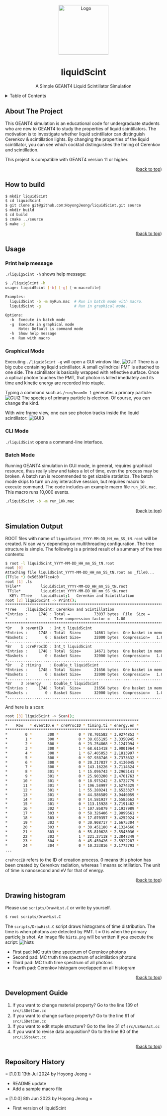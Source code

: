 <a name="readme-top"></a>

<!-- PROJECT LOGO -->
<div align="center">
  <a href="https://github.com/HoyongJeong/liquidScint">
    <img src="assets/logo.png" alt="Logo" height="160">
  </a>

  <h1 align="center">liquidScint</h1>

  <p align="center">
    A Simple GEANT4 Liquid Scintillator Simulation
    <br />
  </p>
</div>


<!-- TABLE OF CONTENTS -->
<details>
  <summary>Table of Contents</summary>
  <ol>
    <li>
      <a href="#about-the-project">About The Project</a>
    </li>
    <li>
      <a href="#how-to-build">How to build</a>
    </li>
    <li>
      <a href="#usage">Usage</a>
    </li>
    <li>
      <a href="#simulation-output">Simulation Output</a>
    </li>
    <li>
      <a href="#drawing-histogram">Drawing histogram</a>
    </li>
    <li>
      <a href="#development-guide">Development Guide</a>
    </li>
    <li>
      <a href="#repository-history">Repository History</a>
    </li>
  </ol>
</details>


<!-- ABOUT THE PROJECT -->
## About The Project

This GEANT4 simulation is an educational code for undergraduate students who are new to GEANT4 to study the properties of liquid scintillators.
The motivation is to investigate whether liquid scintillator can distinguish Cerenkov & scintillation lights.
By changing the properties of the liquid scintillator, you can see which cocktail distinguishes the timing of Cerenkov and scintillation.

This project is compatible with GEANT4 version 11 or higher.

<p align="right">(<a href="#readme-top">back to top</a>)</p>


<!-- HOW TO BUILD -->
## How to build
```bash
$ mkdir liquidScint
$ cd liquidScint
$ git clone git@github.com:HoyongJeong/liquidScint.git source
$ mkdir build
$ cd build
$ cmake ../source
$ make -j
```
<p align="right">(<a href="#readme-top">back to top</a>)</p>


<!-- USAGE -->
## Usage

### Print help message
`./liquigScint -h` shows help message:
```bash
$ ./liquigScint -h
usage: liquidScint [-b] [-g] [-m macrofile]

Examples:
  liquidScint -b -m myRun.mac  # Run in batch mode with macro.
  liquidScint -g               # Run in graphical mode.

Options:
  -b  Execute in batch mode
  -g  Execute in graphical mode
      Note: Default is command mode
  -h  Show help message
  -m  Run with macro
```

### Graphical Mode
Executing `./liquidScint -g` will open a GUI window like,
![GUI1](./assets/g1.png)
There is a big cube containing liquid scintillator. A small cylindrical PMT is attached to one side. The scintillator is basically wrapped with reflective surface. Once a optical photon touches the PMT, that photon is killed imediately and its time and kinetic energy are recorded into ntuple.

Typing a command such as `/run/beamOn 1` generates a primary particle:
![GUI2](./assets/g2.png)
The species of primary particle is electron. Of course, you can change the kind.

With wire frame view, one can see photon tracks inside the liquid scintillator:
![GUI3](./assets/g3.png)

### CLI Mode
`./liquidScint` opens a command-line interface.

### Batch Mode
Running GEANT4 simulation in GUI mode, in general, requires graphical resource, thus really slow and takes a lot of time, even the process may be broken.
A batch run is recommended to get sizable statistics. The batch mode skips to turn on any interactive session, but requires macro to execute command.
The code includes an example macro file `run_10k.mac`. This macro runs 10,000 events.
```bash
./liquidScint -b -m run_10k.mac
```

<p align="right">(<a href="#readme-top">back to top</a>)</p>


<!-- SIMULATION OUTPUT -->
## Simulation Output
ROOT files with name of `liquidScint_YYYY-MM-DD_HH_mm_SS_tN.root` will be created. N can vary depending on multithreading configuration.
The tree structure is simple. The following is a printed result of a summary of the tree contents:
```bash
$ root -l liquidScint_YYYY-MM-DD_HH_mm_SS_tN.root
root [0]
Attaching file liquidScint_YYYY-MM-DD_HH_mm_SS_tN.root as _file0...
(TFile *) 0x56509f7ce4c0
root [1] .ls
TFile**         liquidScint_YYYY-MM-DD_HH_mm_SS_tN.root
 TFile*         liquidScint_YYYY-MM-DD_HH_mm_SS_tN.root
  KEY: TTree    liquidScint;1   Cerenkov and Scintillation
root [2] liquidScint -> Print();
******************************************************************************
*Tree    :liquidScint: Cerenkov and Scintillation                             *
*Entries :     1748 : Total =           73037 bytes  File  Size =      38489 *
*        :          : Tree compression factor =   1.00                       *
******************************************************************************
*Br    0 :eventID   : Int_t liquidScint                                      *
*Entries :     1748 : Total  Size=      14661 bytes  One basket in memory    *
*Baskets :        0 : Basket Size=      32000 bytes  Compression=   1.00     *
*............................................................................*
*Br    1 :creProcID : Int_t liquidScint                                      *
*Entries :     1748 : Total  Size=      14671 bytes  One basket in memory    *
*Baskets :        0 : Basket Size=      32000 bytes  Compression=   1.00     *
*............................................................................*
*Br    2 :timing    : Double_t liquidScint                                   *
*Entries :     1748 : Total  Size=      21656 bytes  One basket in memory    *
*Baskets :        0 : Basket Size=      32000 bytes  Compression=   1.00     *
*............................................................................*
*Br    3 :energy    : Double_t liquidScint                                   *
*Entries :     1748 : Total  Size=      21656 bytes  One basket in memory    *
*Baskets :        0 : Basket Size=      32000 bytes  Compression=   1.00     *
*............................................................................*
```
And here is a scan:
```bash
root [3] liquidScint -> Scan();
************************************************************
*    Row   * eventID.e * creProcID * timing.ti * energy.en *
************************************************************
*        0 *       300 *         0 * 78.701582 * 3.9274853 *
*        1 *       300 *         0 * 38.655195 * 3.3350945 *
*        2 *       300 *         0 * 23.254868 * 2.1247994 *
*        3 *       300 *         1 * 68.615418 * 3.9001964 *
*        4 *       300 *         1 * 67.405053 * 2.1813997 *
*        5 *       300 *         0 * 97.938746 * 3.7373632 *
*        6 *       300 *         0 * 20.217837 * 2.4136045 *
*        7 *       300 *         0 * 143.16226 * 3.7114624 *
*        8 *       301 *         1 * 15.096743 * 3.2965141 *
*        9 *       301 *         0 * 25.903200 * 2.4761763 *
*       10 *       301 *         0 * 18.975242 * 2.6722779 *
*       11 *       301 *         1 * 196.58997 * 2.6274329 *
*       12 *       301 *         1 * 55.280241 * 2.6523327 *
*       13 *       301 *         0 * 44.586589 * 3.9446059 *
*       14 *       301 *         0 * 14.581937 * 2.5583662 *
*       15 *       301 *         0 * 113.15928 * 3.7191482 *
*       16 *       302 *         1 * 107.86879 * 3.1937989 *
*       17 *       303 *         0 * 58.326406 * 2.9899661 *
*       18 *       303 *         0 * 17.070357 * 3.4252924 *
*       19 *       303 *         0 * 30.908717 * 3.6675304 *
*       20 *       303 *         0 * 30.451180 * 4.1324666 *
*       21 *       303 *         0 * 55.810628 * 2.5543036 *
*       22 *       303 *         1 * 221.27118 * 3.3847349 *
*       23 *       304 *         0 * 45.450426 * 2.5922287 *
*       24 *       304 *         0 * 10.233816 * 2.1772793 *
...
```
`creProcID` refers to the ID of creation process. 0 means this photon has been created by Cerenkov radiation, whereas 1 means scintillation.
The unit of time is nanosecond and eV for that of energy.

<p align="right">(<a href="#readme-top">back to top</a>)</p>


<!-- DRAWING HISTOGRAM -->
## Drawing histogram
Please use `scripts/DrawHist.C` or write by yourself.
```bash
$ root scripts/DrawHist.C
```
The `scripts/DrawHist.C` script draws histograms of time distribution. The time is when photons are detected by PMT. t = 0 is when the primary particle is shot.
An image file `hists.png` will be written if you execute the script:
![hists](./assets/hists.png)
- First pad: MC truth time spectrum of Cerenkov photons
- Second pad: MC truth time spectrum of scintillation photons
- Third pad: MC truth time spectrum of all photons
- Fourth pad: Cerenkov histogam overlapped on all histogram

<p align="right">(<a href="#readme-top">back to top</a>)</p>


<!-- DEVELOPMENT GUIDE -->
## Development Guide
1. If you want to change material property? Go to the line 139 of `src/LSDetCon.cc`
2. If you want to change surface property? Go to the line 91 of `src/LSDetCon.cc`
3. If you want to edit ntuple structure? Go to the line 31 of `src/LSRunAct.cc`
4. If you want to revise data acquisition? Go to the line 80 of the `src/LSSteAct.cc`

<p align="right">(<a href="#readme-top">back to top</a>)</p>


<!-- REPOSITORY HISTORY -->
## Repository History
= [1.0.1] 13th Jul 2024 by Hoyong Jeong =
  - README update
  - Add a sample macro file

= [1.0.0] 8th Jun 2023 by Hoyong Jeong =
  - First version of liquidScint
